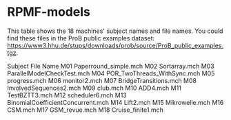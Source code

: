 # RPMF-models

This table shows the 18 machines' subject names and file names.
You could find these files in the ProB public examples dataset: https://www3.hhu.de/stups/downloads/prob/source/ProB_public_examples.tgz.


Subject            File Name
M01                Paperround_simple.mch
M02                Sortarray.mch
M03                ParallelModelCheckTest.mch
M04                POR_TwoThreads_WithSync.mch
M05                progress.mch
M06                monitor2.mch
M07                BridgeTransitions.mch
M08                InvolvedSequences2.mch
M09                club.mch
M10                ADD4.mch
M11                TestBZTT3.mch
M12                scheduler6.mch
M13                BinomialCoefficientConcurrent.mch
M14                Lift2.mch
M15                Mikrowelle.mch
M16                CSM.mch
M17                GSM_revue.mch
M18                Cruise_finite1.mch

